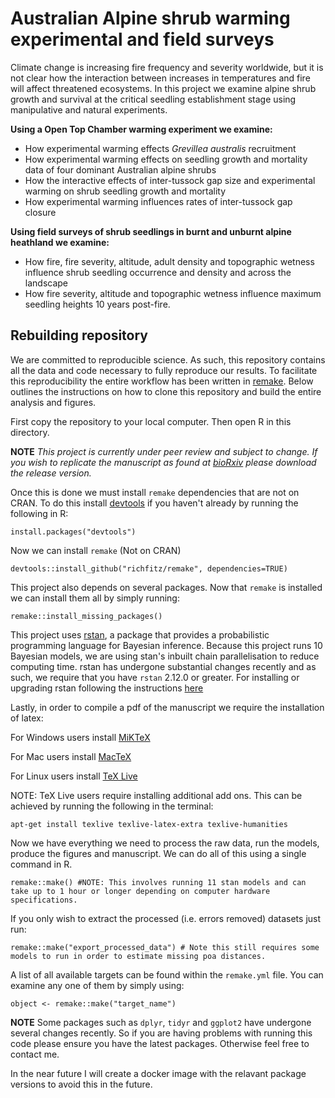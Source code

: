 # Australian Alpine shrub warming experimental and field surveys
Climate change is increasing fire frequency and severity worldwide, but it is not clear how the interaction between increases in temperatures and fire will affect threatened ecosystems. In this project we examine alpine shrub growth and survival at the critical seedling establishment stage using manipulative and natural experiments.

**Using a Open Top Chamber warming experiment we examine:**
* How experimental warming effects *Grevillea australis* recruitment
* How experimental warming effects on seedling growth and mortality data of four dominant Australian alpine shrubs
* How the interactive effects of inter-tussock gap size and experimental warming on shrub seedling growth and mortality
* How experimental warming influences rates of inter-tussock gap closure

**Using field surveys of shrub seedlings in burnt and unburnt alpine heathland we examine:**
* How fire, fire severity, altitude, adult density and topographic wetness influence shrub seedling occurrence and density and across the landscape
* How fire severity, altitude and topographic wetness influence maximum seedling heights 10 years post-fire.

## Rebuilding repository
We are committed to reproducible science. As such, this repository contains all the data and code necessary to fully reproduce our results. To facilitate this reproducibility the entire workflow has been written in [remake](https://github.com/richfitz/remake). Below outlines the instructions on how to clone this repository and build the entire analysis and figures.

First copy the repository to your local computer. Then open R in this directory.

**NOTE** *This project is currently under peer review and subject to change. If you wish to replicate the manuscript as found at [bioRxiv](http://biorxiv.org/content/early/2016/03/16/043919) please download the release version.*

Once this is done we must install `remake` dependencies that are not on CRAN.
To do this install [devtools](https://github.com/hadley/devtools) if you haven't already by running the following in R:
```
install.packages("devtools")
```
Now we can install `remake` (Not on CRAN)
```
devtools::install_github("richfitz/remake", dependencies=TRUE)
```

This project also depends on several packages. Now that `remake` is installed we can install them all by simply running:

```
remake::install_missing_packages()
```
This project uses [rstan](https://github.com/stan-dev/rstan/wiki/RStan-Getting-Started), a package that provides a probabilistic programming language for Bayesian inference. Because this project runs 10 Bayesian models, we are using stan's inbuilt chain parallelisation to reduce computing time. rstan has undergone substantial changes recently and as such, we require that you have `rstan` 2.12.0 or greater.
For installing or upgrading rstan following the instructions [here](https://github.com/stan-dev/rstan/wiki/RStan-Getting-Started)


Lastly, in order to compile a pdf of the manuscript we require the installation of latex:

For Windows users install [MiKTeX](http://miktex.org/download)

For Mac users install [MacTeX](https://tug.org/mactex/mactex-download.html)

For Linux users install [TeX Live](https://www.tug.org/texlive/quickinstall.html)

NOTE: TeX Live users require installing additional add ons. This can be achieved by running the following in the terminal:
```
apt-get install texlive texlive-latex-extra texlive-humanities
```
Now we have everything we need to process the raw data, run the models, produce the figures and manuscript. We can do all of this using a single command in R.

```
remake::make() #NOTE: This involves running 11 stan models and can take up to 1 hour or longer depending on computer hardware specifications.
```

If you only wish to extract the processed (i.e. errors removed) datasets just run:

```
remake::make("export_processed_data") # Note this still requires some models to run in order to estimate missing poa distances.
```

A list of all available targets can be found within the `remake.yml` file. You can examine any one of them by simply using:

```
object <- remake::make("target_name")
```

**NOTE**
Some packages such as `dplyr`, `tidyr` and `ggplot2` have undergone several changes recently. So if you are having problems with running this code please ensure you have the latest packages. Otherwise feel free to contact me.

In the near future I will create a docker image with the relavant package versions to avoid this in the future.

